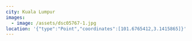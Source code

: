 ```yaml
---
city: Kuala Lumpur
images:
  - image: /assets/dsc05767-1.jpg
location: '{"type":"Point","coordinates":[101.6765412,3.1415865]}'
---
```


